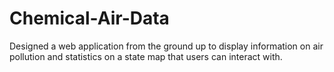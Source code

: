 # Chemical-Air-Data
Designed a web application from the ground up to display information on air pollution and statistics on a state map that users can interact with.
